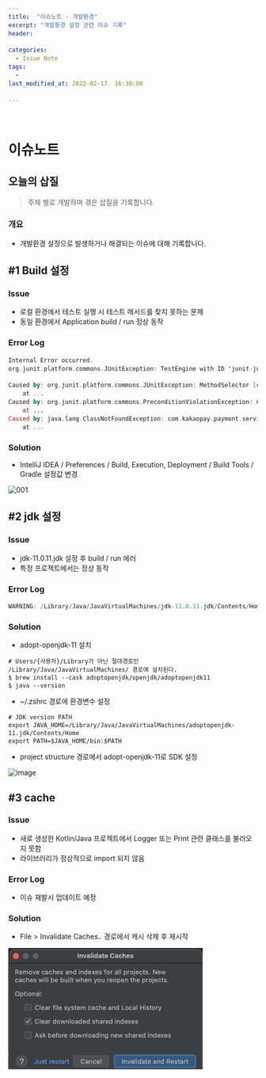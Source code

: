```yaml
---
title:  "이슈노트 - 개발환경"
excerpt: "개발환경 설정 관련 이슈 기록"
header:

categories:
  - Issue Note
tags:
  - 
last_modified_at: 2022-02-17. 16:30:00

---
```


<br>

# 이슈노트

## 오늘의 삽질
> 주제 별로 개발하며 겪은 삽질을 기록합니다.

### 개요
- 개발환경 설정으로 발생하거나 해결되는 이슈에 대해 기록합니다.


## #1 Build 설정

### Issue
- 로컬 환경에서 테스트 실행 시 테스트 메서드를 찾지 못하는 문제
- 동일 환경에서 Application build / run 정상 동작

### Error Log
```kotlin
Internal Error occurred.
org.junit.platform.commons.JUnitException: TestEngine with ID 'junit-jupiter' failed to discover tests
	
Caused by: org.junit.platform.commons.JUnitException: MethodSelector [className = 'com.kakaopay.payment.service.admin.AdminTest', methodName = 'temp', methodParameterTypes = ''] resolution failed
	at ...
Caused by: org.junit.platform.commons.PreconditionViolationException: Could not load class with name: com.kakaopay.payment.service.admin.AdminTest
	at ...
Caused by: java.lang.ClassNotFoundException: com.kakaopay.payment.service.admin.AdminTest
	at ...
```

### Solution
- IntelliJ IDEA / Preferences / Build, Execution, Deployment / Build Tools / Gradle 설정값 변경

![001](https://user-images.githubusercontent.com/58318041/127263691-b88ee12b-bb9a-4e0f-8479-10eb8a7ff053.png)

## #2 jdk 설정

### Issue
- jdk-11.0.11.jdk 설정 후 build / run 에러
- 특정 프로젝트에서는 정상 동작

### Error Log
```kotlin
WARNING: /Library/Java/JavaVirtualMachines/jdk-11.0.11.jdk/Contents/Home/bin/java is loading libcrypto in an unsafe way
```

### Solution
- adopt-openjdk-11 설치
```
# Users/{사용자}/Library가 아닌 절대경로인 /Library/Java/JavaVirtualMachines/ 경로에 설치된다.
$ brew install --cask adoptopenjdk/openjdk/adoptopenjdk11
$ java --version
```

- ~/.zshrc 경로에 환경변수 설정
```
# JDK version PATH
export JAVA_HOME=/Library/Java/JavaVirtualMachines/adoptopenjdk-11.jdk/Contents/Home
export PATH=$JAVA_HOME/bin:$PATH
```

- project structure 경로에서 adopt-openjdk-11로 SDK 설정

![image](https://user-images.githubusercontent.com/58318041/132431496-5ad2960a-933e-427d-82e3-303785605e8c.png)
  
## #3 cache

### Issue
- 새로 생성한 Kotlin/Java 프로젝트에서 Logger 또는 Print 관련 클래스를 불러오지 못함
- 라이브러리가 정상적으로 import 되지 않음

### Error Log
- 이슈 재발시 업데이트 예정

### Solution
- File > Invalidate Caches.. 경로에서 캐시 삭제 후 재시작

![issue_note-001](images/issue_note-001.png)
